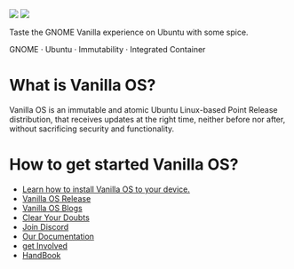 <div align="left">
  <img src="https://github.com/Vanilla-OS/assets/blob/main/logo/text/inverted/vanilla-logo.png?raw=true#gh-light-mode-only">
  <img src="https://github.com/Vanilla-OS/assets/blob/main/logo/text/vanilla-logo-mono.png?raw=true#gh-dark-mode-only">
  <p align="left">Taste the GNOME Vanilla experience on Ubuntu with some spice.</p>
  <p align="left">GNOME · Ubuntu · Immutability · Integrated Container</p>
</div>

# What is Vanilla OS? 

Vanilla OS is an immutable and atomic Ubuntu Linux-based Point Release distribution, that receives updates at the right time, neither before nor after, without sacrificing security and functionality.

# How to get started Vanilla OS?

- [Learn how to install Vanilla OS to your device.](https://handbook.vanillaos.org/2022/11/05/installation.html#title1)
- [Vanilla OS Release](https://github.com/Vanilla-OS/os/releases/tag/22.10-r6)
- [Vanilla OS Blogs](https://vanillaos.org/blog/)
- [Clear Your Doubts](https://vanillaos.org/faq)
- [Join Discord](https://discord.com/invite/3cD2Q7Ht3S)
- [Our Documentation](https://documentation.vanillaos.org/)
- [get Involved](https://vanillaos.org/get-involved)
- [HandBook](https://handbook.vanillaos.org/)
